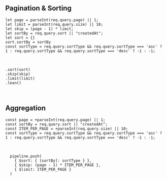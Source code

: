 ## Pagination & Sorting

    let page = parseInt(req.query.page) || 1;
    let limit = parseInt(req.query.size) || 10;
    let skip = (page - 1) * limit;
    let sortBy = req.query.sort || "createdAt";
    let sort = {}
    sort.sortBy = sortBy
    const sortType = req.query.sortType && req.query.sortType === 'asc' ? 1 : req.query.sortType && req.query.sortType === 'desc' ? -1 : -1;

 </br>

    .sort(sort)
    .skip(skip)
    .limit(limit)
    .lean()

 </br>

## Aggregation

    const page = +parseInt(req.query.page) || 1;
    const sortBy = req.query.sort || "createdAt";
    const ITEM_PER_PAGE = +parseInt(req.query.size) || 10;
    const sortType = req.query.sortType && req.query.sortType === 'asc' ? 1 : req.query.sortType && req.query.sortType === 'desc' ? -1 : -1;

 </br>

      pipeline.push(
        { $sort: { [sortBy]: sortType } },
        { $skip: (page - 1) * ITEM_PER_PAGE },
        { $limit: ITEM_PER_PAGE }
      )
